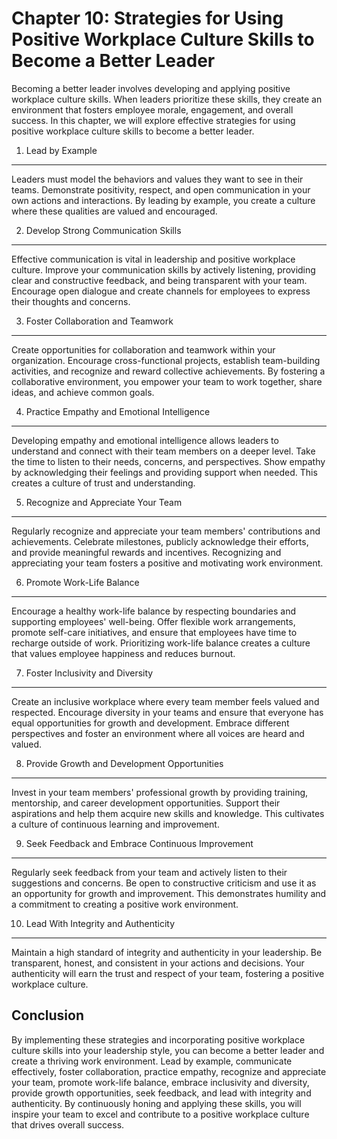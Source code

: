Chapter 10: Strategies for Using Positive Workplace Culture Skills to Become a Better Leader
============================================================================================

Becoming a better leader involves developing and applying positive workplace culture skills. When leaders prioritize these skills, they create an environment that fosters employee morale, engagement, and overall success. In this chapter, we will explore effective strategies for using positive workplace culture skills to become a better leader.

1. Lead by Example
------------------

Leaders must model the behaviors and values they want to see in their teams. Demonstrate positivity, respect, and open communication in your own actions and interactions. By leading by example, you create a culture where these qualities are valued and encouraged.

2. Develop Strong Communication Skills
--------------------------------------

Effective communication is vital in leadership and positive workplace culture. Improve your communication skills by actively listening, providing clear and constructive feedback, and being transparent with your team. Encourage open dialogue and create channels for employees to express their thoughts and concerns.

3. Foster Collaboration and Teamwork
------------------------------------

Create opportunities for collaboration and teamwork within your organization. Encourage cross-functional projects, establish team-building activities, and recognize and reward collective achievements. By fostering a collaborative environment, you empower your team to work together, share ideas, and achieve common goals.

4. Practice Empathy and Emotional Intelligence
----------------------------------------------

Developing empathy and emotional intelligence allows leaders to understand and connect with their team members on a deeper level. Take the time to listen to their needs, concerns, and perspectives. Show empathy by acknowledging their feelings and providing support when needed. This creates a culture of trust and understanding.

5. Recognize and Appreciate Your Team
-------------------------------------

Regularly recognize and appreciate your team members' contributions and achievements. Celebrate milestones, publicly acknowledge their efforts, and provide meaningful rewards and incentives. Recognizing and appreciating your team fosters a positive and motivating work environment.

6. Promote Work-Life Balance
----------------------------

Encourage a healthy work-life balance by respecting boundaries and supporting employees' well-being. Offer flexible work arrangements, promote self-care initiatives, and ensure that employees have time to recharge outside of work. Prioritizing work-life balance creates a culture that values employee happiness and reduces burnout.

7. Foster Inclusivity and Diversity
-----------------------------------

Create an inclusive workplace where every team member feels valued and respected. Encourage diversity in your teams and ensure that everyone has equal opportunities for growth and development. Embrace different perspectives and foster an environment where all voices are heard and valued.

8. Provide Growth and Development Opportunities
-----------------------------------------------

Invest in your team members' professional growth by providing training, mentorship, and career development opportunities. Support their aspirations and help them acquire new skills and knowledge. This cultivates a culture of continuous learning and improvement.

9. Seek Feedback and Embrace Continuous Improvement
---------------------------------------------------

Regularly seek feedback from your team and actively listen to their suggestions and concerns. Be open to constructive criticism and use it as an opportunity for growth and improvement. This demonstrates humility and a commitment to creating a positive work environment.

10. Lead With Integrity and Authenticity
----------------------------------------

Maintain a high standard of integrity and authenticity in your leadership. Be transparent, honest, and consistent in your actions and decisions. Your authenticity will earn the trust and respect of your team, fostering a positive workplace culture.

Conclusion
----------

By implementing these strategies and incorporating positive workplace culture skills into your leadership style, you can become a better leader and create a thriving work environment. Lead by example, communicate effectively, foster collaboration, practice empathy, recognize and appreciate your team, promote work-life balance, embrace inclusivity and diversity, provide growth opportunities, seek feedback, and lead with integrity and authenticity. By continuously honing and applying these skills, you will inspire your team to excel and contribute to a positive workplace culture that drives overall success.
